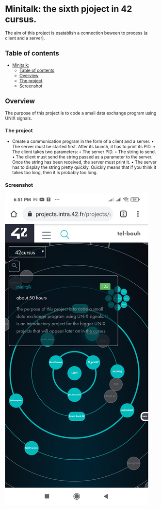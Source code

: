 # Minitalk: the sixth pjoject in 42 cursus.

The aim of this project is esatablish a connection beween to process (a client and a server).
## Table of contents

- [ Minitalk: ](#the-sixth-pjoject-in-42-cursus.)
  - [Table of contents](#table-of-contents)
  - [Overview](#overview)
  - [The project](#the-project)
  - [Screenshot](#screenshot)



## Overview

The purpose of this project is to code a small data exchange program using UNIX signals.

### The project

- Create a communication program in the form of a client and a server.
• The server must be started first. After its launch, it has to print its PID.
• The client takes two parameters:
◦ The server PID.
◦ The string to send.
• The client must send the string passed as a parameter to the server.
  Once the string has been received, the server must print it.
• The server has to display the string pretty quickly. Quickly means that if you think
  it takes too long, then it is probably too long.


### Screenshot

![Result](./screenshot/Minitalk.jpg)
